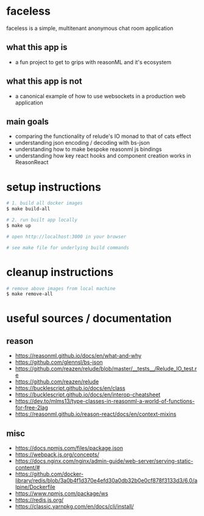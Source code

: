 # faceless

faceless is a simple, multitenant anonymous chat room application

## what this app is

- a fun project to get to grips with reasonML and it's ecosystem

## what this app is not

- a canonical example of how to use websockets in a production web application

## main goals

- comparing the functionality of relude's IO monad to that of cats effect
- understanding json encoding / decoding with bs-json
- understanding how to make bespoke reasonml js bindings
- understanding how key react hooks and component creation works in ReasonReact

# setup instructions

```sh
# 1. build all docker images
$ make build-all

# 2. run built app locally
$ make up

# open http://localhost:3000 in your browser

# see make file for underlying build commands
```

# cleanup instructions

```sh
# remove above images from local machine
$ make remove-all
```

# useful sources / documentation

## reason

- https://reasonml.github.io/docs/en/what-and-why
- https://github.com/glennsl/bs-json
- https://github.com/reazen/relude/blob/master/__tests__/Relude_IO_test.re
- https://github.com/reazen/relude
- https://bucklescript.github.io/docs/en/class
- https://bucklescript.github.io/docs/en/interop-cheatsheet
- https://dev.to/mlms13/type-classes-in-reasonml-a-world-of-functions-for-free-2lag
- https://reasonml.github.io/reason-react/docs/en/context-mixins

## misc

- https://docs.npmjs.com/files/package.json
- https://webpack.js.org/concepts/
- https://docs.nginx.com/nginx/admin-guide/web-server/serving-static-content/#
- https://github.com/docker-library/redis/blob/3a0b4f1d370e4efd30a0db32b0e0cf878f3133d3/6.0/alpine/Dockerfile
- https://www.npmjs.com/package/ws
- https://redis.js.org/
- https://classic.yarnpkg.com/en/docs/cli/install/
